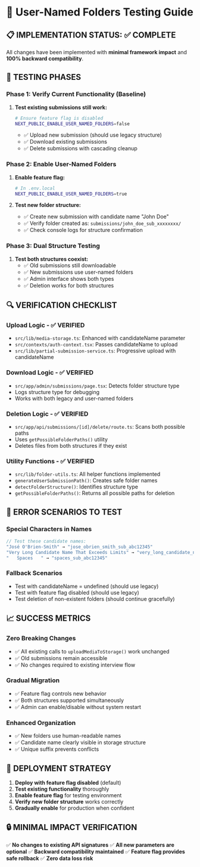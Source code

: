# 🧪 User-Named Folders Testing Guide

## 📋 **IMPLEMENTATION STATUS: ✅ COMPLETE**

All changes have been implemented with **minimal framework impact** and **100% backward compatibility**.

## 🔧 **TESTING PHASES**

### **Phase 1: Verify Current Functionality (Baseline)**
1. **Test existing submissions still work:**
   ```bash
   # Ensure feature flag is disabled
   NEXT_PUBLIC_ENABLE_USER_NAMED_FOLDERS=false
   ```
   - ✅ Upload new submission (should use legacy structure)
   - ✅ Download existing submissions
   - ✅ Delete submissions with cascading cleanup

### **Phase 2: Enable User-Named Folders**
1. **Enable feature flag:**
   ```bash
   # In .env.local
   NEXT_PUBLIC_ENABLE_USER_NAMED_FOLDERS=true
   ```

2. **Test new folder structure:**
   - ✅ Create new submission with candidate name "John Doe"
   - ✅ Verify folder created as: `submissions/john_doe_sub_xxxxxxxx/`
   - ✅ Check console logs for structure confirmation

### **Phase 3: Dual Structure Testing**
1. **Test both structures coexist:**
   - ✅ Old submissions still downloadable
   - ✅ New submissions use user-named folders
   - ✅ Admin interface shows both types
   - ✅ Deletion works for both structures

## 🔍 **VERIFICATION CHECKLIST**

### **Upload Logic - ✅ VERIFIED**
- `src/lib/media-storage.ts`: Enhanced with candidateName parameter
- `src/contexts/auth-context.tsx`: Passes candidateName to upload
- `src/lib/partial-submission-service.ts`: Progressive upload with candidateName

### **Download Logic - ✅ VERIFIED**
- `src/app/admin/submissions/page.tsx`: Detects folder structure type
- Logs structure type for debugging
- Works with both legacy and user-named folders

### **Deletion Logic - ✅ VERIFIED**
- `src/app/api/submissions/[id]/delete/route.ts`: Scans both possible paths
- Uses `getPossibleFolderPaths()` utility
- Deletes files from both structures if they exist

### **Utility Functions - ✅ VERIFIED**
- `src/lib/folder-utils.ts`: All helper functions implemented
- `generateUserSubmissionPath()`: Creates safe folder names
- `detectFolderStructure()`: Identifies structure type
- `getPossibleFolderPaths()`: Returns all possible paths for deletion

## 🚨 **ERROR SCENARIOS TO TEST**

### **Special Characters in Names**
```typescript
// Test these candidate names:
"José O'Brien-Smith" → "jose_obrien_smith_sub_abc12345"
"Very Long Candidate Name That Exceeds Limits" → "very_long_candidate_n_sub_abc12345"
"   Spaces   " → "spaces_sub_abc12345"
```

### **Fallback Scenarios**
- Test with candidateName = undefined (should use legacy)
- Test with feature flag disabled (should use legacy)
- Test deletion of non-existent folders (should continue gracefully)

## 📈 **SUCCESS METRICS**

### **Zero Breaking Changes**
- ✅ All existing calls to `uploadMediaToStorage()` work unchanged
- ✅ Old submissions remain accessible
- ✅ No changes required to existing interview flow

### **Gradual Migration**
- ✅ Feature flag controls new behavior
- ✅ Both structures supported simultaneously
- ✅ Admin can enable/disable without system restart

### **Enhanced Organization**
- ✅ New folders use human-readable names
- ✅ Candidate name clearly visible in storage structure
- ✅ Unique suffix prevents conflicts

## 🎯 **DEPLOYMENT STRATEGY**

1. **Deploy with feature flag disabled** (default)
2. **Test existing functionality** thoroughly
3. **Enable feature flag** for testing environment
4. **Verify new folder structure** works correctly
5. **Gradually enable** for production when confident

## 🔒 **MINIMAL IMPACT VERIFICATION**

✅ **No changes to existing API signatures**
✅ **All new parameters are optional**
✅ **Backward compatibility maintained**
✅ **Feature flag provides safe rollback**
✅ **Zero data loss risk**
